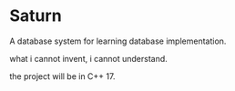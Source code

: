 # Saturn

A database system for learning database implementation.

what i cannot invent, i cannot understand.

the project will be in C++ 17.
